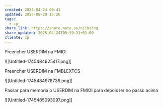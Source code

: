 ```yaml
---
created: 2025-04-24 09:41
updated: 2025-08-20 15:26
tags:
  - cp
share_link: https://share.note.sx/niihs5nq
share_updated: 2025-04-24T09:59:31+01:00
cliente: cp
---
```

Preencher USERDIM na FMIOI

![[Untitled-1745484925417.png]]

Preencher USERDIM na FMBLEXTCS

![[Untitled-1745484978736.png]]


Passar para memoria o USERDIM na FMIOI para depois ler no passo acima

![[Untitled-1745485093097.png]]

